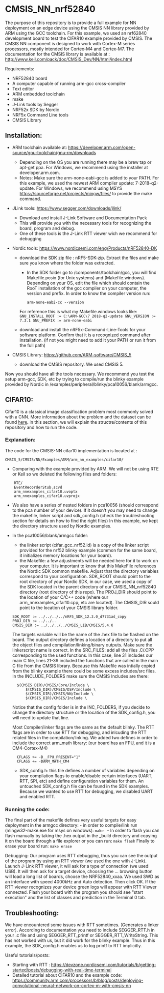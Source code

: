 # CMSIS_NN_nrf52840

The purpose of this repository is to provide a full example for NN deployment on an edge device using the CMSIS NN library provided by ARM using the GCC toolchain. 
For this example, we used an nrf62840 development board to test the CIFAR10 example provided by CMSIS. The CMSIS NN component is designed to work with Cortex-M series processors, mostly intended for Cortex-M4 and Cortex-M7. 
The documentation for the CMSIS library is available at : http://www.keil.com/pack/doc/CMSIS_Dev/NN/html/index.html

Requirements:
- NRF52840 board 
- A computer capable of running arm-gcc cross-compiler
- Text editor
- ARM embedded toolchain
- make
- J-Link tools by Segger
- NRF52x SDK by Nordic
- NRF5x Command Line tools
- CMSIS Library

## Installation:

- ARM toolchain available at: https://developer.arm.com/open-source/gnu-toolchain/gnu-rm/downloads 
	- Depending on the OS you are running there may be a brew tap or apt-get ppa. For Windows, we recommend using the installer at developer.arm.com.
	- Notes: 
		Make sure the arm-none-eabi-gcc is added to your PATH. 
		For this example, we used the newest ARM compiler update: 7-2018-q2-update. 
		For Windows, we recommend using MSYS https://sourceforge.net/projects/mingw/files/ to provide the make command. 

- JLink tools: https://www.segger.com/downloads/jlink/
	- Download and install J-Link Software and Documentation Pack
	- This will provide you with the necessary tools for recognizing the board, program and debug.
	- One of these tools is the J-Link RTT viewer wich we recommend for debugging

- Nordic tools: https://www.nordicsemi.com/eng/Products/nRF52840-DK
	- download the SDK zip file : nRF5-SDK-zip. Extract the files and make sure you know where the folder was extracted.
		- In the SDK folder go to <SDK>/components/toolchain/gcc, you will find Makefile.posix (for Unix systems) and (Makefile.windows). Depending on your OS, edit the file which should contain the RooT installation of the gcc compiler on your computer, the version and prefix. In order to know the compiler version run: 
			```
			arm-none-eabi-cc --version
			```
		For reference this is what my Makefile.windows looks like:
			```
			GNU_INSTALL_ROOT := C:\ARM-GCC\7 2018-q2-update
			GNU_VERSION := 7.3.1
			GNU_PREFIX := arm-none-eabi
			```

	- download and install the nRF5x-Command-Line-Tools for your software platform. Confirm that it is a recognized command after installation. (if not you might need to add it your PATH or run it from the full path)

- CMSIS Library: https://github.com/ARM-software/CMSIS_5
	- download the CMSIS repository. We used CMSIS 5.

Now you should have all the tools necessary. We recommend you test the setup arm-gcc, SDK, etc by trying to compile/run the blinky example provided by Nordic in <SDK>/examples/peripheral/blinky/pca10056/blank/armgcc. 

## CIFAR10:

Cifar10 is a classical image classification problem most commonly solved with a CNN. More information about the problem and the dataset can be found [here](https://www.cs.toronto.edu/~kriz/cifar.html ).
In this section, we will explain the structre/contents of this repository and how to run the code.

### Explanation:
The code for the CMSIS-NN cifar10 implementation is located at :
```
CMSIS_5/CMSIS/NN/Examples/ARM/arm_nn_examples/cifar10/
```

- Comparing with the example provided by ARM. We will not be using RTE or Keil so we deleted the following files and folders:
```
 	RTE/
 	EventRecorderStub.scvd
	arm_nnexamples_cifar10.uvoptx
	arm_nnexamples_cifar10.uvprojx
```

- We also have a series of nested folders in pca10056 (should correspond to the pca number of your device). If it doesn't you may need to change the makefile, linker script and sdk_config.h (check the troubleshooting section for details on how to find the right files) In this example, we kept the directory structure used by Nordic examples. 
- In the pca10056/blank/armgcc folder:
	- the linker script (cifar_gcc_nrf52.ld) is a copy of the linker script provided for the nrf52 blinky example (common for the same board, it initializes memory locations for your board).
	- the Makefile: a few adjustments will be needed here for it to work on your computer. It is important to know that this MakeFile references the Nordic SDK common makefile. 
	Adjust that the directory variables correspond to your configuration. SDK_ROOT should point to the root directory of your Nordic SDK, in our case, we used a copy of the SDK located in the parent directory of our CMSIS_NN_nrf52840 directory (root directory of this repo). The PROJ_DIR should point to the location of your C/C++ code (where our arm_nnexamples_cifar10.cpp, etc are located). The CMSIS_DIR sould point to the location of your CMSIS library folder.
	```
 	SDK_ROOT := ../../../../nRF5_SDK_12.3.0_d7731ad_copy
	PROJ_DIR := ../../..
	CMSIS_DIR := ../../../../CMSIS_LIB/CMSIS/5.4.0
	```

	The targets variable will be the name of the .hex file to be flashed on the board. The output directory defines a location of a directory to put all the object files and compilation/linking/binary outputs. Make sure the linkerscript name is correct. 
	In the SRC_FILES: add all the files .C/.CPP corresponding to the used functions. In this case, line 31 includes our main C file, lines 21-39 included the functions that are called in the main C file from the CMSIS library. Because this Makefile was intially copied from the blinky example there could be some excess includes/src files. In the INCLUDE_FOLDERS make sure the CMSIS Includes are there:
	```
 	  $(CMSIS_DIR)/CMSIS/Core/Include \
		  $(CMSIS_DIR)/CMSIS/DSP/Include \
		  $(CMSIS_DIR)/CMSIS/NN/Include \
		  $(CMSIS_DIR)/CMSIS/Include \
	```
	Notice that the config folder is in the INC_FOLDERS, if you decide to change the directory structure or the location of the SDK_config.h, you will need to update that line.

	Most Compiler/linker flags are the same as the default blinky. The RTT flags are in order to use RTT for debugging, and inlcuding the RTT related files in the compilation/linking. We added two defines in order to include the correct arm_math library: (our board has an FPU, and it is a CM4-Cortex-M4)
	```
 	  CFLAGS += -D__FPU_PRESENT="1"
	  CFLAGS += -DARM_MATH_CM4
	```
	- SDK_config.h: this file defines a number of variables depending on your compilation flags to enable/disable certain interfaces (UART, RTT, SPI, etc) and define configuration variables for them. An untouched SDK_config.h file can be found in the SDK examples. Because we wanted to use RTT for debugging, we disabled UART and enabled RTT.
	
### Running the code:

The final part of the makefile defines very useful targets for easy deployment in the armgcc directory: 
	- in order to compile/link run (mingw32-make.exe for msys on windows):
	```
 	  make 
	```
	- In order to flash you can flash manually by taking the .hex output in the _build directory and copying it on the board through a file explorer or you can run:
	```
 	  make flash
	```
	Finally to erase your board run:
	```
 	  make erase
	```

Debugging: Our program uses RTT debugging, thus you can see the output of the program by using an RTT viewer (we used the one with J-Link). Launch J-Link RTT viewer, it will ask for a type of connection (we used USB). It will then ask for a target device, choosing the ... browsing button will load a long list of boards, choose the NRF52840_xxaa. We used SWD as an interface with speed 4000kHz and Auto detection. Then click OK. If the RTT viewer recognizes your device green logs will appear with RTT Viewer connected. Flash your board with the program you should see "start execution" and the list of classes and prediction in the Terminal 0 tab. 

## Troubleshooting:
We have encountered some issues with RTT sometimes. (Generates a linker error). According to  documentation you need to include SEGGER_RTT.h in your .c file and using SEGGER_RTT_printf or SEGGER_RTT_WriteString. This has not worked with us, but it did work for the blinky example. Thus in this example, the SDK_config.h enables us to log printf to RTT implicitly.

Useful tutorials/posts:

- Starting with RTT : https://devzone.nordicsemi.com/tutorials/b/getting-started/posts/debugging-with-real-time-terminal
- Detailed tutorial about CIFAR10 and the example code: https://community.arm.com/processors/b/blog/posts/deploying-convolutional-neural-network-on-cortex-m-with-cmsis-nn